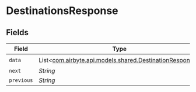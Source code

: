 # DestinationsResponse


## Fields

| Field                                                                                                 | Type                                                                                                  | Required                                                                                              | Description                                                                                           |
| ----------------------------------------------------------------------------------------------------- | ----------------------------------------------------------------------------------------------------- | ----------------------------------------------------------------------------------------------------- | ----------------------------------------------------------------------------------------------------- |
| `data`                                                                                                | List<[com.airbyte.api.models.shared.DestinationResponse](../../models/shared/DestinationResponse.md)> | :heavy_check_mark:                                                                                    | N/A                                                                                                   |
| `next`                                                                                                | *String*                                                                                              | :heavy_minus_sign:                                                                                    | N/A                                                                                                   |
| `previous`                                                                                            | *String*                                                                                              | :heavy_minus_sign:                                                                                    | N/A                                                                                                   |